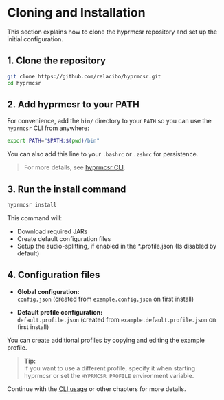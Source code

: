 # Cloning and Installation

This section explains how to clone the hyprmcsr repository and set up the initial configuration.

## 1. Clone the repository

```bash
git clone https://github.com/relacibo/hyprmcsr.git
cd hyprmcsr
```

## 2. Add hyprmcsr to your PATH

For convenience, add the `bin/` directory to your `PATH` so you can use the `hyprmcsr` CLI from anywhere:

```bash
export PATH="$PATH:$(pwd)/bin"
```

You can also add this line to your `.bashrc` or `.zshrc` for persistence.

> For more details, see [hyprmcsr CLI](./cli.md).

## 3. Run the install command

```bash
hyprmcsr install
```
This command will:
- Download required JARs
- Create default configuration files
- Setup the audio-splitting, if enabled in the *.profile.json (Is disabled by default)

## 4. Configuration files

- **Global configuration:**  
  `config.json` (created from `example.config.json` on first install)

- **Default profile configuration:**  
  `default.profile.json` (created from `example.default.profile.json` on first install)

You can create additional profiles by copying and editing the example profile.

> **Tip:**  
> If you want to use a different profile, specify it when starting hyprmcsr or set the `HYPRMCSR_PROFILE` environment variable.

Continue with the [CLI usage](./cli.md) or other chapters for more details.
